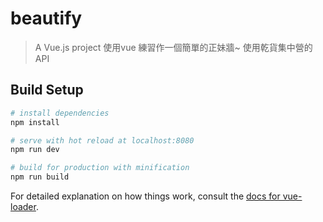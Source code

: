 # beautify

> A Vue.js project
> 使用vue 練習作一個簡單的正妹牆~ 使用乾貨集中營的API


## Build Setup

``` bash
# install dependencies
npm install

# serve with hot reload at localhost:8080
npm run dev

# build for production with minification
npm run build
```

For detailed explanation on how things work, consult the [docs for vue-loader](http://vuejs.github.io/vue-loader).

